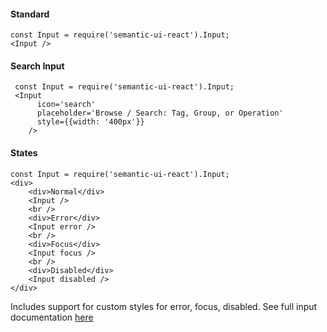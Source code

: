 #### Standard

    const Input = require('semantic-ui-react').Input;
    <Input />

#### Search Input

     const Input = require('semantic-ui-react').Input;
     <Input
          icon='search'
          placeholder='Browse / Search: Tag, Group, or Operation'
          style={{width: '400px'}}
        />

#### States

    const Input = require('semantic-ui-react').Input;
    <div>
        <div>Normal</div>
        <Input />
        <br />
        <div>Error</div>
        <Input error />
        <br />
        <div>Focus</div>
        <Input focus />
        <br />
        <div>Disabled</div>
        <Input disabled />
    </div>

Includes support for custom styles for error, focus, disabled.
See full input documentation [here](http://react.semantic-ui.com/elements/input)
